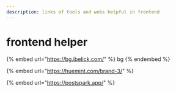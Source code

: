 ```yaml
---
description: links of tools and webs helpful in frontend
---
```


# frontend helper&#x20;

{% embed url="https://bg.ibelick.com/" %}
bg&#x20;
{% endembed %}



{% embed url="https://huemint.com/brand-3/" %}

{% embed url="https://postspark.app/" %}



